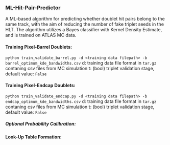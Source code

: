 ### ML-Hit-Pair-Predictor

A ML-based algorithm for predicting whether doublet hit pairs belong to the same track, with the aim of reducing the number of fake triplet seeds in the HLT. The algorithm utilizes a Bayes classifier with Kernel Density Estimate, and is trained on ATLAS MC data.

#### Training Pixel-Barrel Doublets:

`python train_validate_barrel.py -d <training data filepath> -b barrel_optimum_kde_bandwidths.csv`
d: training data file format in `tar.gz` contaning csv files from MC simulation
t: (bool) triplet validation stage, default value: `False`

#### Training Pixel-Endcap Doublets:

`python train_validate_endcap.py -d <training data filepath> -b endcap_optimum_kde_bandwidths.csv`
d: training data file format in `tar.gz` contaning csv files from MC simulation
t: (bool) triplet validation stage, default value: `False`

##### Optional Probability Calibration:

#### Look-Up Table Formation:

